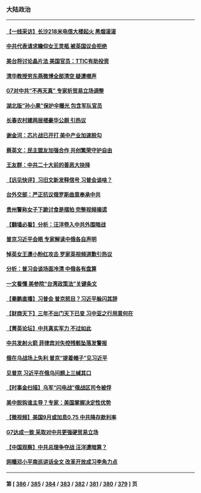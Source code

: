 ### 大陆政治
---
#### [【一线采访】长沙218米电信大楼起火 黑烟滚滚](../../pages/ncid277/n13826437.md) 
#### [中共代表请求瞻仰女王灵柩 被英国议会拒绝](../../pages/ncid277/n13826443.md) 
#### [美台将讨论晶片法 美国官员：TTIC有助投资](../../pages/ncid277/n13826435.md) 
#### [清华教授劳东燕微博全部清空 疑遭噤声](../../pages/ncid277/n13826314.md) 
#### [G7对中共“不再天真” 专家析贸易立场调整](../../pages/ncid277/n13826140.md) 
#### [湖北版“孙小果”保护伞曝光 包含军队官员](../../pages/ncid277/n13826249.md) 
#### [长春农村建两层楼豪华公厕 引热议](../../pages/ncid277/n13826320.md) 
#### [谢金河：芯片战已开打 美中产业加速脱勾](../../pages/ncid277/n13826293.md) 
#### [蔡英文：民主盟友加强合作 共创繁荣守护自由](../../pages/ncid277/n13826116.md) 
#### [王友群：中共二十大前的善恶大抉择](../../pages/ncid277/n13826020.md) 
#### [【远见快评】习旧文新发释信号 习普会谈啥？](../../pages/ncid277/n13826083.md) 
#### [台外交部：严正抗议俄罗斯曲意奉承中共](../../pages/ncid277/n13826137.md) 
#### [贵州警称女子下跪讨食是摆拍 完整视频揭谎](../../pages/ncid277/n13826144.md) 
#### [【翻墙必看】分析：汪洋卷入中共外围暗战](../../pages/ncid277/n13826176.md) 
#### [普京习近平会晤 专家解读中俄各自声明](../../pages/ncid277/n13825984.md) 
#### [悼英女王遭小粉红攻击 罗家英视频道歉引热议](../../pages/ncid277/n13826031.md) 
#### [分析：普习会谈场面冷清 中俄各有盘算](../../pages/ncid277/n13826004.md) 
#### [一文看懂 美参院“台湾政策法”关键条文](../../pages/ncid277/n13825882.md) 
#### [【秦鹏直播】习普会 普京怒目？习近平躲闪其辞](../../pages/ncid277/n13826013.md) 
#### [【财商天下】三年不出门天下已变 习中亚之行用意何在](../../pages/ncid277/n13825946.md) 
#### [【菁英论坛】中共真实军力 不过如此](../../pages/ncid277/n13825926.md) 
#### [中共发射火箭 菲律宾对失控残骸坠落发警报](../../pages/ncid277/n13825941.md) 
#### [俄在乌战场上失利 普京“提着帽子”见习近平](../../pages/ncid277/n13825970.md) 
#### [见普京 习近平在俄乌问题上三缄其口](../../pages/ncid277/n13825949.md) 
#### [【时事金扫描】乌军“闪电战”俄战区司令被俘](../../pages/ncid277/n13825830.md) 
#### [美中脱钩谁主导？专家：美国掌握决定性优势](../../pages/ncid277/n13825556.md) 
#### [【微视频】美国9月或加息0.75 中共降存款利率](../../pages/ncid277/n13825209.md) 
#### [G7达成一致 采取对中共更强硬贸易立场](../../pages/ncid277/n13825890.md) 
#### [【中国观察】中共总理争夺战 汪洋遭暗算？](../../pages/ncid277/n13825615.md) 
#### [网曝邓小平南巡讲话全文 改革开放成习李角力点](../../pages/ncid277/n13825510.md) 

---
#### 第 [ [386](./386.md) / [385](./385.md) / [384](./384.md) / [383](./383.md) / [382](./382.md) / [381](./381.md) / [380](./380.md) / [379](./379.md) ] 页
